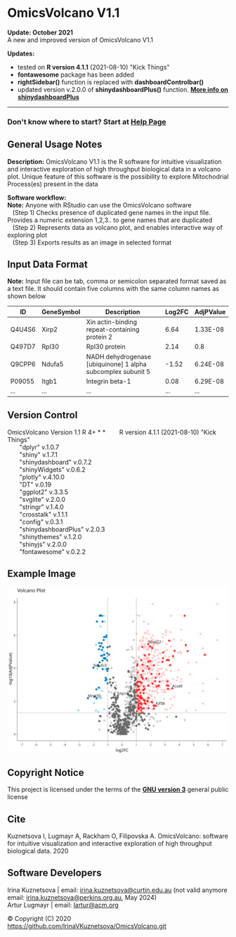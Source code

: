 # OmicsVolcano V1.1

**Update: October 2021**  
A new and improved version of OmicsVolcano V1.1  

**Updates:**  
*  tested on **R version 4.1.1** (2021-08-10) "Kick Things"  
*  **fontawesome** package has been added  
*  **rightSidebar()** function is replaced with **dashboardControlbar()**  
*  updated version v.2.0.0 of **shinydashboardPlus()** function. [**More info on shinydashboardPlus**](https://rinterface.github.io/shinydashboardPlus/articles/shinydashboardPlus.html)  
------





### Don't know where to start? Start at [Help Page](https://github.com/IrinaVKuznetsova/OmicsVolcano/tree/master/docs/HelpPage.md)

 
General Usage Notes  
------

**Description:** OmicsVolcano V1.1 is the R software for intuitive visualization and interactive exploration of high throughput biological data in a volcano plot. Unique feature of this software is the possibility to explore Mitochodrial Process(es) present in the data  


**Software workflow:**  
**Note:** Anyone with RStudio can use the OmicsVolcano software   
&nbsp;&nbsp;&nbsp;(Step 1) Checks presence of duplicated gene names in the input file. Provides a numeric extension 1,2,3.. to gene names that are duplicated  
&nbsp;&nbsp;&nbsp;(Step 2) Represents data as volcano plot, and enables interactive way of exploring plot   
&nbsp;&nbsp;&nbsp;(Step 3) Exports results as an image in selected format  


Input Data Format  
------
**Note:** Input file can be tab, comma or semicolon separated format saved as a text file. It should contain five columns with the same column names as shown below 

| ID | GeneSymbol | Description | Log2FC | AdjPValue
| - | - | - | - | - | 
Q4U4S6 | Xirp2 | Xin actin-binding repeat-containing protein 2 | 6.64 | 1.33E-08
Q497D7 | Rpl30 | Rpl30 protein | 2.14 | 0.8
Q9CPP6 | Ndufa5 | NADH dehydrogenase [ubiquinone] 1 alpha subcomplex subunit 5 | -1.52 | 6.24E-08
P09055 | Itgb1 | Integrin beta-1 | 0.08 | 6.29E-08
... | ... | ... | ... | ...


Version Control  
------ 
OmicsVolcano Version 1.1 R 4+     * *
&nbsp;&nbsp;&nbsp;&nbsp;&nbsp;&nbsp; R version 4.1.1 (2021-08-10) "Kick Things"  
&nbsp;&nbsp;&nbsp;&nbsp;&nbsp;&nbsp; "dplyr" v.1.0.7  
&nbsp;&nbsp;&nbsp;&nbsp;&nbsp;&nbsp; "shiny" v.1.7.1  
&nbsp;&nbsp;&nbsp;&nbsp;&nbsp;&nbsp; "shinydashboard" v.0.7.2  
&nbsp;&nbsp;&nbsp;&nbsp;&nbsp;&nbsp; "shinyWidgets" v.0.6.2   
&nbsp;&nbsp;&nbsp;&nbsp;&nbsp;&nbsp; "plotly" v.4.10.0  
&nbsp;&nbsp;&nbsp;&nbsp;&nbsp;&nbsp; "DT" v.0.19  
&nbsp;&nbsp;&nbsp;&nbsp;&nbsp;&nbsp; "ggplot2" v.3.3.5  
&nbsp;&nbsp;&nbsp;&nbsp;&nbsp;&nbsp; "svglite" v.2.0.0  
&nbsp;&nbsp;&nbsp;&nbsp;&nbsp;&nbsp; "stringr" v.1.4.0  
&nbsp;&nbsp;&nbsp;&nbsp;&nbsp;&nbsp; "crosstalk" v.1.1.1  
&nbsp;&nbsp;&nbsp;&nbsp;&nbsp;&nbsp; "config" v.0.3.1  
&nbsp;&nbsp;&nbsp;&nbsp;&nbsp;&nbsp; "shinydashboardPlus" v.2.0.3  
&nbsp;&nbsp;&nbsp;&nbsp;&nbsp;&nbsp; "shinythemes" v.1.2.0  
&nbsp;&nbsp;&nbsp;&nbsp;&nbsp;&nbsp; "shinyjs" v.2.0.0  
&nbsp;&nbsp;&nbsp;&nbsp;&nbsp;&nbsp; "fontawesome" v.0.2.2   





## Example Image  
![visualization plot generated by OmicsVolcano](https://github.com/IrinaVKuznetsova/OmicsVolcano/blob/master/www/images/OmicsVolcano_example.svg)     


## Copyright Notice  
This project is licensed under the terms of the [**GNU version 3**](https://github.com/IrinaVKuznetsova/OmicsVolcano/blob/master/LICENSE.txt) general public license  

## Cite  
Kuznetsova I, Lugmayr A, Rackham O, Filipovska A. OmicsVolcano: software for intuitive visualization and interactive exploration of high throughput biological data. 2020  
 
 
## Software Developers 
Irina Kuznetsova | email: irina.kuznetsova@curtin.edu.au  (not valid anymore email: irina.kuznetsova@perkins.org.au, May 2024)  
Artur Lugmayr | email: lartur@acm.org   
 
 © Copyright (C) 2020  
https://github.com/IrinaVKuznetsova/OmicsVolcano.git  
  
 




